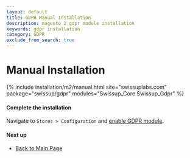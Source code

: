 ```yaml
---
layout: default
title: GDPR Manual Installation
description: magento 2 gdpr module installation
keywords: gdpr installation
category: GDPR
exclude_from_search: true
---
```


# Manual Installation

{% include installation/m2/manual.html site="swissuplabs.com" package="swissup/gdpr" modules="Swissup_Core Swissup_Gdpr" %}

#### Complete the installation

Navigate to `Stores > Configuration` and
[enable GDPR module](/m2/extensions/gdpr/configuration/).

#### Next up

 -  [Back to Main Page](/m2/extensions/gdpr/)
